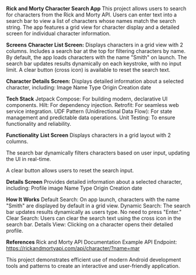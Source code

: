 **Rick and Morty Character Search App**
This project allows users to search for characters from the Rick and Morty API. Users can enter text into a search bar to view a list of characters whose names match the search string. The app features a grid view for character display and a detailed screen for individual character information.

**Screens**
**Character List Screen:**
Displays characters in a grid view with 2 columns.
Includes a search bar at the top for filtering characters by name.
By default, the app loads characters with the name "Smith" on launch.
The search bar updates results dynamically on each keystroke, with no input limit.
A clear button (cross icon) is available to reset the search text.

**Character Details Screen:**
Displays detailed information about a selected character, including:
Image
Name
Type
Origin
Creation date

**Tech Stack**
Jetpack Compose: For building modern, declarative UI components.
Hilt: For dependency injection.
Retrofit: For seamless web service integration.
UDF Pattern (Unidirectional Data Flow): For state management and predictable data operations.
Unit Testing: To ensure functionality and reliability.

**Functionality**
**List Screen**
Displays characters in a grid layout with 2 columns.

The search bar dynamically filters characters based on user input, updating the UI in real-time.

A clear button allows users to reset the search input.

**Details Screen**
Provides detailed information about a selected character, including:
Profile image
Name
Type
Origin
Creation date

**How It Works**
Default Search: On app launch, characters with the name "Smith" are displayed by default in a grid view.
Dynamic Search: The search bar updates results dynamically as users type. No need to press "Enter."
Clear Search: Users can clear the search text using the cross icon in the search bar.
Details View: Clicking on a character opens their detailed profile.

**References**
Rick and Morty API Documentation
Example API Endpoint: https://rickandmortyapi.com/api/character/?name=mar

This project demonstrates efficient use of modern Android development tools and patterns to create an interactive and user-friendly application.

